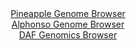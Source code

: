 <div id="Pineapple_Genome_Browser" align="center">
  <a href="https://igv.org/app/?sessionURL=blob:zZJba9swGIb_iyBlA8cHubYjQxhJelh62EZTN0tKMbItOyKy5EpyjuS_Ty0bu.mgudgY.EL.kK33ffTswYpIRQUHMYC2F9ieByygFmI9wXXDyBdcEwXiEjNFLCBJSSThOQHxHpRYaZzc3ZgvF1o3KnYcqptujXklbOXbuMY7wfFa2bmonZFgDGdCYi2kcoYSr4RDq1V3TTLcNLY527cDp8AaO5g1C8GVcBrCq3Rt_pf.GqUV4aImad0yTV8DpCaPyVjYJf40mE4GeU6UuibbcdEfXI8HD_55Mr8MR_Pk6.dpEk5PJrTiWLeS9OlNI3vXaPyNYsSiGazbiVTJchn2ko5_dnK.aagkqu9FXs9HQQ8iA4bygmz.p87moUf2HtLLYlfPo2EllnIXemiBuBt8v.rAi3P3rea.Bw4WYCJvjQkgX8go9lzLd0MrgGH3Zen1LNd94SMFBfHjkwW0xPnSbH_cA71tjC9Akef2VR0LCFkQCeIuct3IQwgGp9Gpi5B3sPaglezvwb1I7lDkwgGEYVpSpo3MRap4o2zMub3KS7vaHUlzNsb3.fhslLWG36xKULa5GrG7q9kFrNQfaFrAHP56habqezL9E_PeE8TW2bG6tfM168DhiNTbs9vLgt37.Hm2qUaEP5S3bwKCpu5xcEoha6zNfjMxrz.NW2FJMddmsKKKZpRRvZ0ajmINYg_6RlyQCyaMiUBW2QfXci0vcD_.FtQ_PB1.AA--">Pineapple Genome Browser</a>
</div>
<div id="Alphonso_Genome_Browser" align="center">
  <a href="https://igv.org/app/?sessionURL=blob:zZLRTtswGEbfxRJok9zETkhLIqEpbYGW0hUKXTUQitzESS0cO7WdtKXqu8.gTbsZEr3YNCkXzi8n_r7jswMNVZpJASLgOThwMAYQ6KVc35Gy4vQrKakGUU64phAomlNFRUpBtAM50YbMptf2y6UxlY5cl5mqVRJRSEf7DinJixRkrZ1Ulm5Pck4WUhEjlXa7ijTSZUXTWtMFqSrHnu07gZsRQ1zCq6UUWroVFUWytv9Lfo2SggpZ0qSsuWFvARKbx2bMnJx8ied3cZpSrUd0O8zO4tEw_uafzx4u272H2WQwn7Xnx3esEMTUip4NV.PK6Gt.IfzL0e39kAt.xSdC3pvxkd8_Pt9UTFF9hjv41A.DDnoFw0RGN_9TZ_uwA3vrtJn22tvz_pF3MTIPR163v0TsZtD14hucrv_Y3QN7CLhMa.sCSJeqE2EEfdSGgdduvS7xKUQotISUZCB6fILAKJI.2.2PO2C2lTUGaLqq3.SBQKqMKhC1QoQ6OAy94KRzgsIQ7.EO1Ir_PbwXs2lo68Se105yxo3VOUu0qLRDhHCaNHeKlwN5WoyDfm.Cu9_L4Hl6Fa.mVb3JxxZv9_bWQ._whMAe_3aNtuxHUv0T.z4SxDGLQ5Xr.INxJi_rSXey6qPyuSc3p43HLbmT4D3hIDgMTi5VSYzdbyf29adzDVGMCGMHDdNswTgz27nlKNcgwp5v1QWp5NK6CFSx.IQggjhAn38r6u.f9j8A">Alphonso Genome Browser</a>
</div>


<div id="DAF_Genomics_Browser" align="center">
  <a href="https://igv.org/app/?sessionURL=blob:tZFra9swFIb_iyD95Kss27EhDK9rlpCQdk49Q0oJp7Ycm9mWJ8lJmpD_PuF2DDbKGHQgCYlzeV.d54z2lIuKtShE2LBdw7aRhkTJDmtoupquoKEChQXUgmqI04Jy2mYUhWdUgJCQxEtVWUrZidA0cyj0HW1ZU2XCEI4BnS5YL0uqUnVsQAMn1sJBGBlrVLIEE.quZK1gJmQZFUK3zI62u.0B1PEzth1a0m3T17IaVLfKhDKWGwUot1Wb0.NfjPwHZbWqD1G6job6BX2e55NoMY..OjfJ5rN3vUluZ2nipVfrateC7DmdxDMWE7u.dkd4uszizSo6pelqQfa3y5qNnE9XN8eu4lRMbN8eO4HrE4IuGqpZ1isIKCu5HdpE8_FYw4Tor1fH9dQUOKtQ.PCoIckh.6bSH85IPncKFRL0ez9Q0xDjOeUo1APL8u0gwC7xiRUE9kU7o57X78xymsSBb.EIY894gkbpF1U9DFAJ_Rl8L5C_dVb7X0GN17MqPgF499P5cn8XjfDH6eL4pYQdeZq_AUpDb36sYLwBqUIvz1csUCu9hrbyFxfn8nj5AQ--">DAF Genomics Browser</a>
</div>
